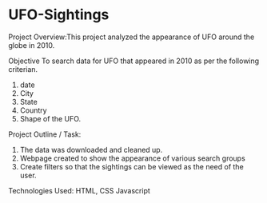 # UFO-Sightings

Project Overview:This project analyzed the appearance of UFO around the globe in 2010. 

Objective
To search data for UFO that appeared in 2010 as per the following criterian. 
1. date
2. City
3. State
4. Country
5. Shape of the UFO.
 

Project Outline / Task: 

1.	The data was downloaded and cleaned up. 
2.	Webpage created to show the appearance of various search groups 
3. Create filters so that the sightings can be viewed as the need of the user. 

Technologies Used:  HTML, CSS Javascript

